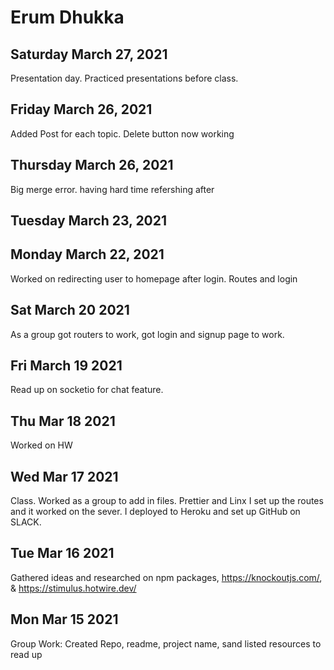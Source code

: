 # Erum Dhukka

## Saturday March 27, 2021
Presentation day. Practiced presentations before class. 

## Friday March 26, 2021
Added Post for each topic. Delete button now working

## Thursday March 26, 2021
Big merge error. having hard time refershing after 


## Tuesday March 23, 2021
## Monday March 22, 2021

Worked on redirecting user to homepage after login. Routes and login

## Sat March 20 2021

As a group got routers to work, got login and signup page to work.

## Fri March 19 2021

Read up on socketio for chat feature.

## Thu Mar 18 2021

Worked on HW

## Wed Mar 17 2021

Class. Worked as a group to add in files. Prettier and Linx
I set up the routes and it worked on the sever. I deployed to Heroku and set up GitHub on SLACK.

## Tue Mar 16 2021

Gathered ideas and researched on npm packages, https://knockoutjs.com/, &
https://stimulus.hotwire.dev/

## Mon Mar 15 2021

Group Work: Created Repo, readme, project name, sand listed resources to read up
